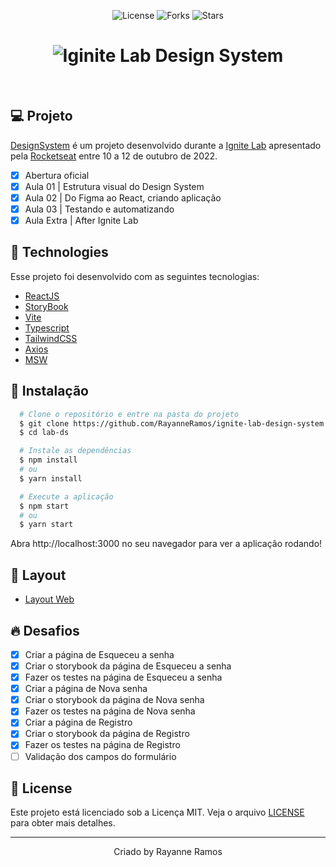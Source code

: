 <p  align='center'>
  <img src='https://img.shields.io/badge/license-MIT-%23835afd' alt='License' />
  <img src='https://img.shields.io/badge/forks-MIT-%23835afd' alt='Forks' />
  <img src='https://img.shields.io/badge/stars-MIT-%23835afd' alt='Stars' />
</p>

<h1 align='center'>
  <img src='https://user-images.githubusercontent.com/43352880/195912327-da286092-2192-4f50-ad97-3039cd6fd99c.png' alt='Iginite Lab Design System' />
</h1>

<br>

## 💻 Projeto
[DesignSystem](https://rayanneramos.github.io/ignite-lab-design-system/?path=/story/components-button--default) é um projeto desenvolvido durante a [Ignite Lab](https://lp.rocketseat.com.br/inscricao/ignite-lab) apresentado pela [Rocketseat](https://www.rocketseat.com.br/) entre 10 a 12 de outubro de 2022.

  - [x] Abertura oficial
  - [x] Aula 01 | Estrutura visual do Design System
  - [x] Aula 02 | Do Figma ao React, criando aplicação
  - [x] Aula 03 | Testando e automatizando
  - [x] Aula Extra | After Ignite Lab

## 🧪 Technologies

Esse projeto foi desenvolvido com as seguintes tecnologias:

  - [ReactJS](https://reactjs.org/)
  - [StoryBook](https://storybook.js.org/)
  - [Vite](https://vitejs.dev/)
  - [Typescript](https://www.typescriptlang.org/)
  - [TailwindCSS](https://tailwindcss.com/)
  - [Axios](https://axios-http.com/ptbr/docs/intro)
  - [MSW](https://github.com/itaditya/msw-storybook-addon)

## 🚀 Instalação

```bash
  # Clone o repositório e entre na pasta do projeto
  $ git clone https://github.com/RayanneRamos/ignite-lab-design-system.git
  $ cd lab-ds

  # Instale as dependências
  $ npm install
  # ou
  $ yarn install

  # Execute a aplicação
  $ npm start
  # ou 
  $ yarn start
```
  Abra http://localhost:3000 no seu navegador para ver a aplicação rodando!

## 🔖 Layout

  - [Layout Web](https://www.figma.com/file/iuKHBFJxkNAonSCw4DQNWZ/Ignite-Lab-Design-System?node-id=0%3A1)

## 🔥 Desafios

 - [x] Criar a página de Esqueceu a senha 
 - [x] Criar o storybook da página de Esqueceu a senha
 - [x] Fazer os testes na página de Esqueceu a senha
 - [x] Criar a página de Nova senha
 - [x] Criar o storybook da página de Nova senha
 - [x] Fazer os testes na página de Nova senha
 - [x] Criar a página de Registro
 - [x] Criar o storybook da página de Registro
 - [x] Fazer os testes na página de Registro
 - [ ] Validação dos campos do formulário

## 📝 License

Este projeto está licenciado sob a Licença MIT. Veja o arquivo [LICENSE](LICENSE) para obter mais detalhes.

---

<p align='center'>Criado by Rayanne Ramos</p>
